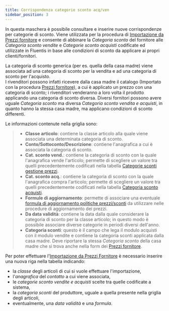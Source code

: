 ```yaml
---
title: Corrispondenza categorie sconto acq/ven
sidebar_position: 3
---
```


In questa maschera è possibile consultare e inserire nuove corrispondenze per categorie di sconto. Viene utilizzata per la procedura di [Importazione da Prezzi fornitore](/docs/purchase/purchase-price-lists/procedures/import-price) e consente di abbinare la *Categoria sconto* del fornitore alle *Categoria sconto vendite* e *Categorie sconto acquisti* codificate ed utilizzate in Fluentis in base alle condizioni di sconto da applicare ai propri clienti/fornitori.    

La categoria di sconto generica (per es. quella della casa madre) viene associata ad una categoria di sconto per la vendita e ad una categoria di sconto per l'acquisto.    
I rivenditori possono infatti ricevere dalla casa madre il catalogo (Importato con la procedura [Prezzi fornitore](/docs/purchase/purchase-price-lists/procedures/supplier-price)), a cui è applicato un prezzo con una categoria di sconto; i rivenditori venderanno a loro volta il prodotto applicando una categoria di sconto diversa. Diversi fornitori possono avere uguale *Categoria sconto* ma diversa *Categoria sconto vendita e acquisti*, in quanto hanno la stessa casa madre, ma applicano condizioni di sconto differenti.   
 
Le informazioni contenute nella griglia sono:           

>- **Classe articolo**: contiene la classe articolo alla quale viene associata una determinata categoria di sconto.  
>- **Conto/Sottoconto/Descrizione**: contiene l'anagrafica a cui è associata la categoria di sconto.        
>- **Cat. sconto vend.**: contiene la categoria di sconto con la quale l'anagrafica vende l'articolo; permette di scegliere un valore tra quelli precedentemente codificati nella tabella [Categorie sconti gestione prezzi](/docs/configurations/tables/sales/category-discounts-price-management/).     
>- **Cat. sconto acq.**: contiene la categoria di sconto con la quale l'anagrafica compra l'articolo; permette di scegliere un valore tra quelli precedentemente codificati nella tabella [Categoria sconto acquisti](/docs/configurations/tables/purchase/category-discounts-price-management/).        
>- **Formule di aggiornamento**: permette di associare una eventuale [formula di aggiornamento politiche prezzi/sconti](/docs/purchase/price-control/formulas) da utilizzare nelle procedure di aggiornamento dei prezzi.
>- **Da data validità**: contiene la data dalla quale considerare la categoria di sconto per la classe articolo; in questo modo è possibile associare diverse categorie in periodi diversi dell'anno.         
>- **Categoria sconti**: questo è il campo che lega il modulo acquisti con il modulo vendite e contiene la categoria sconti applicata dalla casa madre. Deve riportare la stessa *Categoria sconto* della casa madre che si trova anche nella form dei [Prezzi fornitore](/docs/purchase/purchase-price-lists/procedures/supplier-price).

Per poter effettuare l'[Importazione da Prezzi Fornitore](/docs/purchase/purchase-price-lists/procedures/import-price) è necessario inserire una nuova riga nella tabella indicando:
- la *classe* degli articoli di cui si vuole effettuare l'importazione,
- l'*anagrafica* del *contatto* a cui viene associata, 
- le *categorie sconto vendite e acquisti* scelte tra quelle codificate a sistema,
- la *categoria sconti* del produttore, uguale a quella presente nella griglia degli articoli, 
- eventualmente, una *data validità* e una *formula*. 